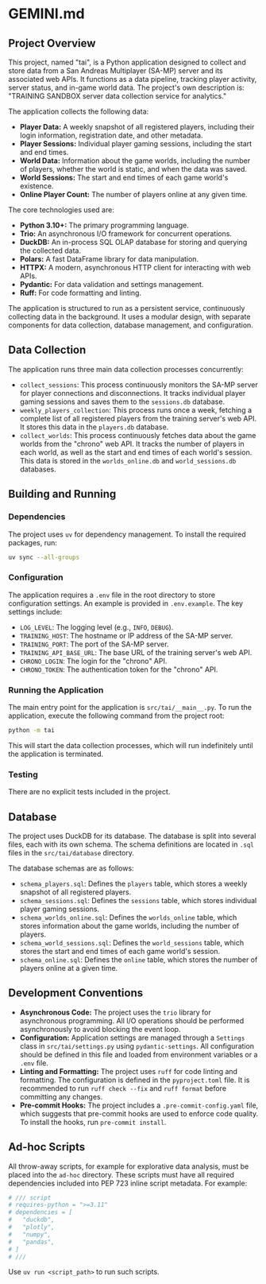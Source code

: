 # GEMINI.md

## Project Overview

This project, named "tai", is a Python application designed to collect and store data from a San Andreas Multiplayer (SA-MP) server and its associated web APIs. It functions as a data pipeline, tracking player activity, server status, and in-game world data. The project's own description is: "TRAINING SANDBOX server data collection service for analytics."

The application collects the following data:

*   **Player Data:** A weekly snapshot of all registered players, including their login information, registration date, and other metadata.
*   **Player Sessions:** Individual player gaming sessions, including the start and end times.
*   **World Data:** Information about the game worlds, including the number of players, whether the world is static, and when the data was saved.
*   **World Sessions:** The start and end times of each game world's existence.
*   **Online Player Count:** The number of players online at any given time.

The core technologies used are:

*   **Python 3.10+:** The primary programming language.
*   **Trio:** An asynchronous I/O framework for concurrent operations.
*   **DuckDB:** An in-process SQL OLAP database for storing and querying the collected data.
*   **Polars:** A fast DataFrame library for data manipulation.
*   **HTTPX:** A modern, asynchronous HTTP client for interacting with web APIs.
*   **Pydantic:** For data validation and settings management.
*   **Ruff:** For code formatting and linting.

The application is structured to run as a persistent service, continuously collecting data in the background. It uses a modular design, with separate components for data collection, database management, and configuration.

## Data Collection

The application runs three main data collection processes concurrently:

*   `collect_sessions`: This process continuously monitors the SA-MP server for player connections and disconnections. It tracks individual player gaming sessions and saves them to the `sessions.db` database.
*   `weekly_players_collection`: This process runs once a week, fetching a complete list of all registered players from the training server's web API. It stores this data in the `players.db` database.
*   `collect_worlds`: This process continuously fetches data about the game worlds from the "chrono" web API. It tracks the number of players in each world, as well as the start and end times of each world's session. This data is stored in the `worlds_online.db` and `world_sessions.db` databases.

## Building and Running

### Dependencies

The project uses `uv` for dependency management. To install the required packages, run:

```bash
uv sync --all-groups
```

### Configuration

The application requires a `.env` file in the root directory to store configuration settings. An example is provided in `.env.example`. The key settings include:

*   `LOG_LEVEL`: The logging level (e.g., `INFO`, `DEBUG`).
*   `TRAINING_HOST`: The hostname or IP address of the SA-MP server.
*   `TRAINING_PORT`: The port of the SA-MP server.
*   `TRAINING_API_BASE_URL`: The base URL of the training server's web API.
*   `CHRONO_LOGIN`: The login for the "chrono" API.
*   `CHRONO_TOKEN`: The authentication token for the "chrono" API.

### Running the Application

The main entry point for the application is `src/tai/__main__.py`. To run the application, execute the following command from the project root:

```bash
python -m tai
```

This will start the data collection processes, which will run indefinitely until the application is terminated.

### Testing

There are no explicit tests included in the project.

## Database

The project uses DuckDB for its database. The database is split into several files, each with its own schema. The schema definitions are located in `.sql` files in the `src/tai/database` directory.

The database schemas are as follows:

*   `schema_players.sql`: Defines the `players` table, which stores a weekly snapshot of all registered players.
*   `schema_sessions.sql`: Defines the `sessions` table, which stores individual player gaming sessions.
*   `schema_worlds_online.sql`: Defines the `worlds_online` table, which stores information about the game worlds, including the number of players.
*   `schema_world_sessions.sql`: Defines the `world_sessions` table, which stores the start and end times of each game world's session.
*   `schema_online.sql`: Defines the `online` table, which stores the number of players online at a given time.

## Development Conventions

*   **Asynchronous Code:** The project uses the `trio` library for asynchronous programming. All I/O operations should be performed asynchronously to avoid blocking the event loop.
*   **Configuration:** Application settings are managed through a `Settings` class in `src/tai/settings.py` using `pydantic-settings`. All configuration should be defined in this file and loaded from environment variables or a `.env` file.
*   **Linting and Formatting:** The project uses `ruff` for code linting and formatting. The configuration is defined in the `pyproject.toml` file. It is recommended to run `ruff check --fix` and `ruff format` before committing any changes.
*   **Pre-commit Hooks:** The project includes a `.pre-commit-config.yaml` file, which suggests that pre-commit hooks are used to enforce code quality. To install the hooks, run `pre-commit install`.

## Ad-hoc Scripts

All throw-away scripts, for example for explorative data analysis, must be placed into the `ad-hoc` directory. These scripts must have all required dependencies included into PEP 723 inline script metadata. For example:

```python
# /// script
# requires-python = ">=3.11"
# dependencies = [
#   "duckdb",
#   "plotly",
#   "numpy",
#   "pandas",
# ]
# ///
```

Use `uv run <script_path>` to run such scripts.
